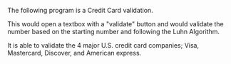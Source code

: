 The following program is a Credit Card validation.

This would open a textbox with a "validate" button and would validate the number based on the starting number
and following the Luhn Algorithm.

It is able to validate the 4 major U.S. credit card companies; Visa, Mastercard, Discover, and American express.
